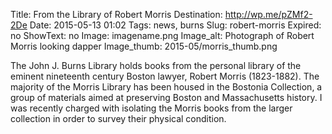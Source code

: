 Title: From the Library of Robert Morris 
Destination: http://wp.me/pZMf2-2De
Date: 2015-05-13 01:02 
Tags: news, burns 
Slug: robert-morris 
Expired: no
ShowText: no
Image: imagename.png
Image_alt: Photograph of Robert Morris looking dapper
Image_thumb: 2015-05/morris_thumb.png

The John J. Burns Library holds books from the personal library of the eminent nineteenth century Boston lawyer, Robert Morris (1823-1882). The majority of the Morris Library has been housed in the Bostonia Collection, a group of  materials aimed at preserving Boston and Massachusetts history.  I was recently charged with isolating the Morris books from the larger collection in order to survey their physical condition.